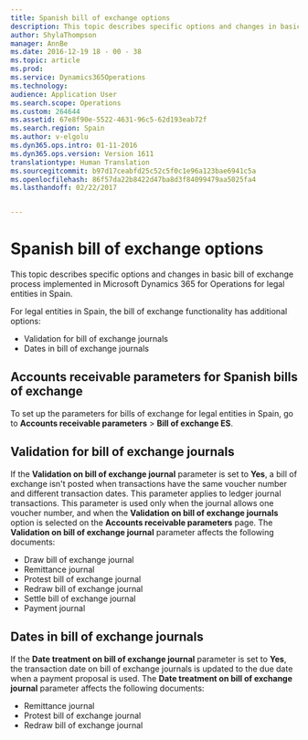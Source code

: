 ```yaml
---
title: Spanish bill of exchange options
description: This topic describes specific options and changes in basic bill of exchange process implemented in Microsoft Dynamics 365 for Operations for legal entities in Spain.
author: ShylaThompson
manager: AnnBe
ms.date: 2016-12-19 18 - 00 - 38
ms.topic: article
ms.prod: 
ms.service: Dynamics365Operations
ms.technology: 
audience: Application User
ms.search.scope: Operations
ms.custom: 264644
ms.assetid: 67e8f90e-5522-4631-96c5-62d193eab72f
ms.search.region: Spain
ms.author: v-elgolu
ms.dyn365.ops.intro: 01-11-2016
ms.dyn365.ops.version: Version 1611
translationtype: Human Translation
ms.sourcegitcommit: b97d17ceabfd25c52c5f0c1e96a123bae6941c5a
ms.openlocfilehash: 86f57da22b8422d47ba8d3f84099479aa5025fa4
ms.lasthandoff: 02/22/2017


---
```


# <a name="spanish-bill-of-exchange-options"></a>Spanish bill of exchange options

This topic describes specific options and changes in basic bill of exchange process implemented in Microsoft Dynamics 365 for Operations for legal entities in Spain.

For legal entities in Spain, the bill of exchange functionality has additional options:

-   Validation for bill of exchange journals
-   Dates in bill of exchange journals

## <a name="accounts-receivable-parameters-for-spanish-bills-of-exchange"></a>Accounts receivable parameters for Spanish bills of exchange
To set up the parameters for bills of exchange for legal entities in Spain, go to **Accounts receivable parameters** &gt; **Bill of exchange ES**.

## <a name="validation-for-bill-of-exchange-journals"></a>Validation for bill of exchange journals
If the **Validation on bill of exchange journal** parameter is set to **Yes**, a bill of exchange isn't posted when transactions have the same voucher number and different transaction dates. This parameter applies to ledger journal transactions. This parameter is used only when the journal allows one voucher number, and when the **Validation on bill of exchange journals** option is selected on the **Accounts receivable parameters** page. The **Validation on bill of exchange journal** parameter affects the following documents:

-   Draw bill of exchange journal
-   Remittance journal
-   Protest bill of exchange journal
-   Redraw bill of exchange journal
-   Settle bill of exchange journal
-   Payment journal

## <a name="dates-in-bill-of-exchange-journals"></a>Dates in bill of exchange journals
If the **Date treatment on bill of exchange journal** parameter is set to **Yes**, the transaction date on bill of exchange journals is updated to the due date when a payment proposal is used. The **Date treatment on bill of exchange journal** parameter affects the following documents:

-   Remittance journal
-   Protest bill of exchange journal
-   Redraw bill of exchange journal




